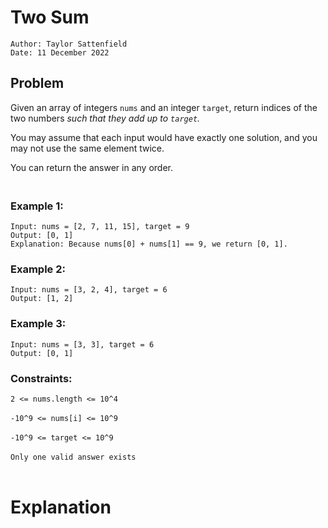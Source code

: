 # Two Sum

```
Author: Taylor Sattenfield
Date: 11 December 2022
```

## Problem

Given an array of integers ```nums``` and an integer ```target```, return indices of the two numbers <i>such that they add up to ```target```.</i>

You may assume that each input would have exactly one solution, and you may not use the same element twice.

You can return the answer in any order.

### <br>Example 1:

```
Input: nums = [2, 7, 11, 15], target = 9
Output: [0, 1]
Explanation: Because nums[0] + nums[1] == 9, we return [0, 1].
```

### Example 2:

```
Input: nums = [3, 2, 4], target = 6
Output: [1, 2]
```

### Example 3:

```
Input: nums = [3, 3], target = 6
Output: [0, 1]
```

### Constraints:

```2 <= nums.length <= 10^4```<br><br>
```-10^9 <= nums[i] <= 10^9```<br><br>
```-10^9 <= target <= 10^9```<br><br>
```Only one valid answer exists```<br><br>

# Explanation

